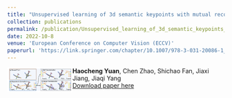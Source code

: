 ```yaml
---
title: "Unsupervised learning of 3d semantic keypoints with mutual reconstruction"
collection: publications
permalink: /publication/Unsupervised_learning_of_3d_semantic_keypoints_with_mutual_reconstruction
date: 2022-10-8
venue: 'European Conference on Computer Vision (ECCV)'
paperurl: 'https://link.springer.com/chapter/10.1007/978-3-031-20086-1_31'
---
```

<div class="row">   
    <div class="column" style="float:left;width:30%">    
        <img src="../images/teasers/eccv2022.png">  
    </div> 
    <div class="column" style="float:left;width:70%"> 
            <b>Haocheng Yuan</b>, Chen Zhao, Shichao Fan, Jiaxi Jiang, Jiaqi Yang<br>

</div>

[Download paper here](https://link.springer.com/chapter/10.1007/978-3-031-20086-1_31)

